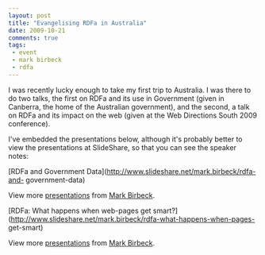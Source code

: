 ```yaml
---
layout: post
title: "Evangelising RDFa in Australia"
date: 2009-10-21
comments: true
tags:
 - event
 - mark birbeck
 - rdfa
---
```

  
I was recently lucky enough to take my first trip to Australia. I was there to
do two talks, the first on RDFa and its use in Government (given in Canberra,
the home of the Australian government), and the second, a talk on RDFa and its
impact on the web (given at the Web Directions South 2009 conference).

<!-- more -->

  
I've embedded the presentations below, although it's probably better to view
the presentations at SlideShare, so that you can see the speaker notes:

  

[RDFa and Government Data](http://www.slideshare.net/mark.birbeck/rdfa-and-
government-data)

View more [presentations](http://www.slideshare.net/) from [Mark
Birbeck](http://www.slideshare.net/mark.birbeck).

  
  

[RDFa: What happens when web-pages get
smart?](http://www.slideshare.net/mark.birbeck/rdfa-what-happens-when-pages-
get-smart)

View more [presentations](http://www.slideshare.net/) from [Mark
Birbeck](http://www.slideshare.net/mark.birbeck).

